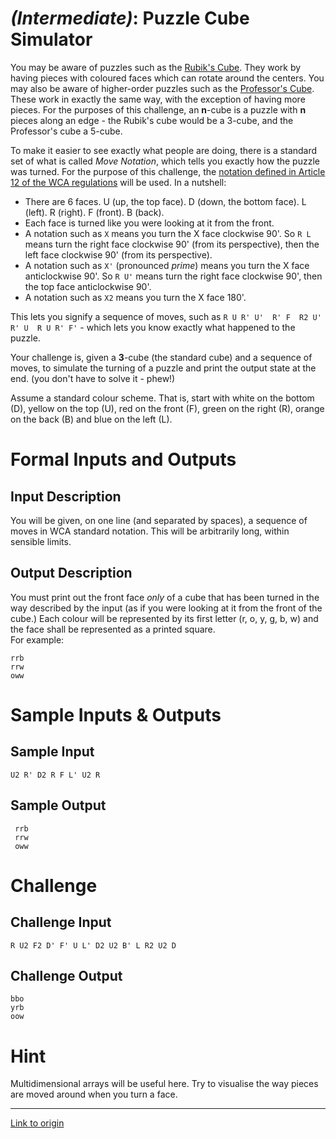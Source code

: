 # [](#IntermediateIcon) _(Intermediate)_: Puzzle Cube Simulator

You may be aware of puzzles such as the [Rubik's Cube](http://img1.wikia.nocookie.net/__cb20130909182419/maditsmadfunny/images/e/ee/Rubik%27s_Cube_cropped.jpg). They work by having pieces with coloured faces which can rotate around the centers. You may also be aware of higher-order puzzles such as the [Professor's Cube](http://upload.wikimedia.org/wikipedia/commons/f/fe/Professors_cube.jpg). These work in exactly the same way, with the exception of having more pieces. For the purposes of this challenge, an **n**-cube is a puzzle with **n** pieces along an edge - the Rubik's cube would be a 3-cube, and the Professor's cube a 5-cube.

To make it easier to see exactly what people are doing, there is a standard set of what is called *Move Notation*, which tells you exactly how the puzzle was turned. For the purpose of this challenge, the [notation defined in Article 12 of the WCA regulations](https://www.worldcubeassociation.org/regulations/#article-12-notation) will be used. In a nutshell:

* There are 6 faces. U (up, the top face). D (down, the bottom face). L (left). R (right). F (front). B (back).
* Each face is turned like you were looking at it from the front.
* A notation such as `X` means you turn the X face clockwise 90'. So `R L` means turn the right face clockwise 90' (from its perspective), then the left face clockwise 90' (from its perspective).
* A notation such as `X'` (pronounced *prime*) means you turn the X face anticlockwise 90'. So `R U'` means turn the right face clockwise 90', then the top face anticlockwise 90'.
* A notation such as `X2` means you turn the X face 180'.

This lets you signify a sequence of moves, such as `R U R' U'  R' F  R2 U' R' U  R U R' F'` - which lets you know exactly what happened to the puzzle.

Your challenge is, given a **3**-cube (the standard cube) and a sequence of moves, to simulate the turning of a puzzle and print the output state at the end. (you don't have to solve it - phew!)

Assume a standard colour scheme. That is, start with white on the bottom (D), yellow on the top (U), red on the front (F), green on the right (R), orange on the back (B) and blue on the left (L).

# Formal Inputs and Outputs

## Input Description

You will be given, on one line (and separated by spaces), a sequence of moves in WCA standard notation. This will be arbitrarily long, within sensible limits.

## Output Description

You must print out the front face *only* of a cube that has been turned in the way described by the input (as if you were looking at it from the front of the cube.) Each colour will be represented by its first letter (r, o, y, g, b, w) and the face shall be represented as a printed square.  
For example:

    rrb
    rrw
    oww

# Sample Inputs & Outputs

## Sample Input

	U2 R' D2 R F L' U2 R

## Sample Output

     rrb
     rrw
     oww

# Challenge

## Challenge Input

	R U2 F2 D' F' U L' D2 U2 B' L R2 U2 D
	
## Challenge Output

	bbo
	yrb
	oow
	
# Hint

Multidimensional arrays will be useful here. Try to visualise the way pieces are moved around when you turn a face.

---

[Link to origin](https://www.reddit.com/r/dailyprogrammer/22k8hu)